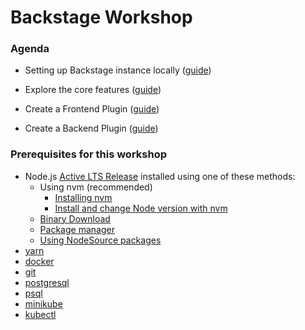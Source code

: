 # Backstage Workshop

### Agenda

- Setting up Backstage instance locally ([guide](https://github.com/debsmita1/backstage-workshop/tree/set-up-backstage))

- Explore the core features ([guide](https://github.com/debsmita1/backstage-workshop/tree/core-features))

- Create a Frontend Plugin ([guide](https://github.com/debsmita1/backstage-workshop/tree/create-fe-plugin))

- Create a Backend Plugin ([guide](https://github.com/debsmita1/backstage-workshop/tree/create-be-plugin))

### Prerequisites for this workshop
- Node.js [Active LTS Release](https://nodejs.org/en/blog/release) installed using one of these methods:
    - Using nvm (recommended)
      - [Installing nvm](https://github.com/nvm-sh/nvm#install--update-script)
      - [Install and change Node version with nvm](https://nodejs.org/en/download/package-manager#nvm)
    - [Binary Download](https://nodejs.org/en/download)
    - [Package manager](https://nodejs.org/en/download/package-manager)
    - [Using NodeSource packages](https://github.com/nodesource/distributions/blob/master/README.md)
- [yarn](https://classic.yarnpkg.com/en/docs/install)
- [docker](https://docs.docker.com/engine/install/)
- [git](https://github.com/git-guides/install-git)
- [postgresql](https://www.postgresql.org/download/)
- [psql](https://www.timescale.com/blog/how-to-install-psql-on-mac-ubuntu-debian-windows/)
- [minikube](https://minikube.sigs.k8s.io/docs/start/)
- [kubectl](https://kubernetes.io/docs/tasks/tools/)
